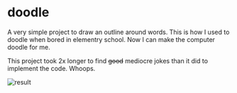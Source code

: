 # doodle

A very simple project to draw an outline around words. This is how I used to doodle when bored in elementry school. Now I can make the computer doodle for me.

This project took 2x longer to find ~~good~~ mediocre jokes than it did to implement the code. Whoops.

![result](https://github.com/user-attachments/assets/e0649423-bc0c-46e4-88ca-6e2c96b93417)
